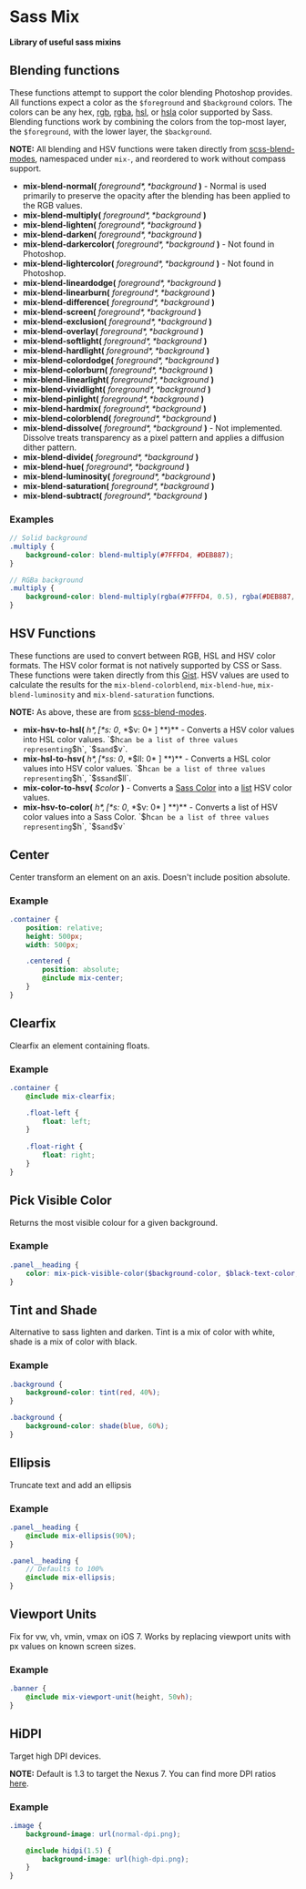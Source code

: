 # Sass Mix

**Library of useful sass mixins**

## Blending functions
These functions attempt to support the color blending Photoshop provides.
All functions expect a color as the `$foreground` and `$background` colors. The colors can be any hex, [rgb](http://sass-lang.com/docs/yardoc/Sass/Script/Functions.html#rgb-instance_method), [rgba](http://sass-lang.com/docs/yardoc/Sass/Script/Functions.html#rgba-instance_method), [hsl](http://sass-lang.com/docs/yardoc/Sass/Script/Functions.html#hsl-instance_method), or [hsla](http://sass-lang.com/docs/yardoc/Sass/Script/Functions.html#hsla-instance_method) color supported by Sass. Blending functions work by combining the colors from the top-most layer, the `$foreground`, with the lower layer, the `$background`.

**NOTE:** All blending and HSV functions were taken directly from [scss-blend-modes](https://github.com/heygrady/scss-blend-modes), namespaced under `mix-`, and reordered to work without compass support.

- **mix-blend-normal(** *$foreground*, *$background* **)** - Normal is used primarily to preserve the opacity after the blending has been applied to the RGB values.
- **mix-blend-multiply(** *$foreground*, *$background* **)**
- **mix-blend-lighten(** *$foreground*, *$background* **)**
- **mix-blend-darken(** *$foreground*, *$background* **)**
- **mix-blend-darkercolor(** *$foreground*, *$background* **)** - Not found in Photoshop.
- **mix-blend-lightercolor(** *$foreground*, *$background* **)** - Not found in Photoshop.
- **mix-blend-lineardodge(** *$foreground*, *$background* **)**
- **mix-blend-linearburn(** *$foreground*, *$background* **)**
- **mix-blend-difference(** *$foreground*, *$background* **)**
- **mix-blend-screen(** *$foreground*, *$background* **)**
- **mix-blend-exclusion(** *$foreground*, *$background* **)**
- **mix-blend-overlay(** *$foreground*, *$background* **)**
- **mix-blend-softlight(** *$foreground*, *$background* **)**
- **mix-blend-hardlight(** *$foreground*, *$background* **)**
- **mix-blend-colordodge(** *$foreground*, *$background* **)**
- **mix-blend-colorburn(** *$foreground*, *$background* **)**
- **mix-blend-linearlight(** *$foreground*, *$background* **)**
- **mix-blend-vividlight(** *$foreground*, *$background* **)**
- **mix-blend-pinlight(** *$foreground*, *$background* **)**
- **mix-blend-hardmix(** *$foreground*, *$background* **)**
- **mix-blend-colorblend(** *$foreground*, *$background* **)**
- **mix-blend-dissolve(** *$foreground*, *$background* **)** - Not implemented. Dissolve treats transparency as a pixel pattern and applies a diffusion dither pattern.
- **mix-blend-divide(** *$foreground*, *$background* **)**
- **mix-blend-hue(** *$foreground*, *$background* **)**
- **mix-blend-luminosity(** *$foreground*, *$background* **)**
- **mix-blend-saturation(** *$foreground*, *$background* **)**
- **mix-blend-subtract(** *$foreground*, *$background* **)**

### Examples

```scss
// Solid background
.multiply {
	background-color: blend-multiply(#7FFFD4, #DEB887);
}

// RGBa background
.multiply {
	background-color: blend-multiply(rgba(#7FFFD4, 0.5), rgba(#DEB887, 0.5));
}
```

## HSV Functions
These functions are used to convert between RGB, HSL and HSV color formats. The HSV color format is not natively supported by CSS or Sass. These functions were taken directly from this [Gist](https://gist.github.com/1069204). HSV values are used to calculate the results for the `mix-blend-colorblend`, `mix-blend-hue`, `mix-blend-luminosity` and `mix-blend-saturation` functions.

**NOTE:** As above, these are from [scss-blend-modes](https://github.com/heygrady/scss-blend-modes).

- **mix-hsv-to-hsl(** *$h*, [ *$s: 0*, *$v: 0* ] **)** - Converts a HSV color values into HSL color values. `$h` can be a list of three values representing `$h`, `$s` and `$v`.
- **mix-hsl-to-hsv(** *$h*, [ *$ss: 0*, *$ll: 0* ] **)** - Converts a HSL color values into HSV color values. `$h` can be a list of three values representing `$h`, `$ss` and `$ll`.
- **mix-color-to-hsv(** *$color* **)** - Converts a [Sass Color](http://sass-lang.com/docs/yardoc/Sass/Script/Color.html) into a [list](http://sass-lang.com/docs/yardoc/Sass/Script/List.html) HSV color values.
- **mix-hsv-to-color(** *$h*, [ *$s: 0*, *$v: 0* ] **)** - Converts a list of HSV color values into a Sass Color. `$h` can be a list of three values representing `$h`, `$s` and `$v`

## Center
Center transform an element on an axis. Doesn't include position absolute.
 
### Example

```scss
.container {
    position: relative;
    height: 500px;
    width: 500px;

    .centered {
	    position: absolute;
	    @include mix-center;
	}
}
```

## Clearfix
Clearfix an element containing floats.
 
### Example

```scss
.container {
    @include mix-clearfix;

    .float-left {
	    float: left;
	}
	
	.float-right {
        float: right;
    }
}
```

## Pick Visible Color
Returns the most visible colour for a given background.
 
### Example

```scss
.panel__heading {
    color: mix-pick-visible-color($background-color, $black-text-color, $white-text-color);
}
```

## Tint and Shade
Alternative to sass lighten and darken. Tint is a mix of color with white, shade is a mix of color with black.
 
### Example

```scss
.background {
    background-color: tint(red, 40%);
}

.background {
    background-color: shade(blue, 60%);
}
```

## Ellipsis
Truncate text and add an ellipsis
 
### Example

```scss
.panel__heading {
    @include mix-ellipsis(90%);
}

.panel__heading {
    // Defaults to 100%
    @include mix-ellipsis;
}
```

## Viewport Units
Fix for vw, vh, vmin, vmax on iOS 7.
Works by replacing viewport units with px values on known screen sizes.
 
### Example

```scss
.banner {
    @include mix-viewport-unit(height, 50vh);
}
```

## HiDPI
Target high DPI devices.

**NOTE:** Default is 1.3 to target the Nexus 7. You can find more DPI ratios [here](https://bjango.com/articles/min-device-pixel-ratio).
 
### Example

```scss
.image {
    background-image: url(normal-dpi.png);

    @include hidpi(1.5) {
        background-image: url(high-dpi.png);
    }
}
```